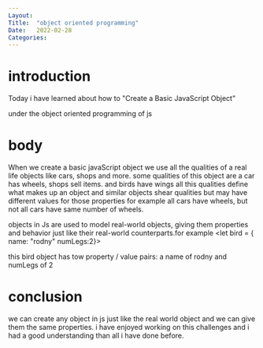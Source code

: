 ```yaml
---
Layout:
Title:	"object oriented programming"
Date:	2022-02-28
Categories:
---
```


# introduction
Today i have learned about how to "Create a Basic JavaScript Object" 

under the object oriented programming of 
js

# body

When we create a basic javaScript object we use all the qualities of a real life objects like 
cars, shops and more. some qualities of this object are a car has wheels, shops sell items. and birds
have wings
all this qualities define what makes up an object and similar objects shear qualities but may have
different values for those properties for example all cars have wheels, but not all cars have same number of wheels.

objects in Js are used to model real-world objects, giving them properties and behavior just like their real-world counterparts.for example 
<let bird = { name: "rodny" numLegs:2}>

this bird object has tow property / value pairs: a name of rodny and numLegs of 2


# conclusion

we can create any object in js just like the real world object and we can give them the same properties. i have enjoyed working on this challenges and i had a good understanding than all i have 
done before.